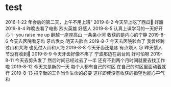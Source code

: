 # test
2016-1-22 年会后的第二天，上午不用上班”
2019-8-2 今天早上吃了西瓜🍉 好甜
2019-8-4 昨晚去看了电影 烈火英雄 好感人
2019-8-5 认真上课学习的一天好开心 ✨ you raise me up  翻越一座座高山 一条条小河 收获的是内心的宁静
2019-8-6 今天去医院看牙齿 牙齿发炎 明天去验血
2019-8-7 今天去医院验血了 我曾经跨过山和大海 也见过人山和人海 
2019-8-8 今天牙齿还是疼 有点烦人 😢  昨天情人节没有收到🌹
2019-8-9 今天牙齿好像不疼了 宁波那边在刮台风 好可怕呀
2019-8-11 今天去剪头发了 然后时间已经过去了一半 还有不到两个月时间就要去找工作啦
2019-8-12 今天又是新的一天 每个人都有自己的时区 在自己的时区里面动着就行
2019-8-13 把辛勤的工作当作生命的必要 这样即使没有收获的指望也能心平气和
